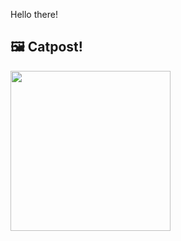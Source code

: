Hello there!



## 🖼️ Catpost!

<sub>
    <img src="https://cdn2.thecatapi.com/images/583.jpg" height="256">
</sub>

